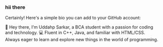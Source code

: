 ### hii there 

Certainly! Here's a simple bio you can add to your GitHub account:

👋 Hey there, I'm Uddahp Sarkar, a BCA student with a passion for coding and technology. 💻 Fluent in C++, Java, and familiar with HTML/CSS. Always eager to learn and explore new things in the world of programming.
<!---
uddahpsarkar/uddahpsarkar is a ✨ special ✨ repository because its `README.md` (this file) appears on your GitHub profile.
You can click the Preview link to take a look at your changes.
--->
